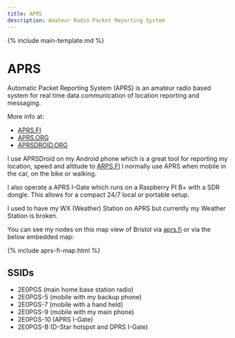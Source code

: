 ```yaml
---
title: APRS
description: Amateur Radio Packet Reporting System
---
```


{% include main-template.md %}

# APRS

Automatic Packet Reporting System (APRS) is an amateur radio based system for real time data communication of location reporting and messaging.

More info a﻿t:

* [APRS.FI](APRS.FI)
* [APRS.ORG](APRS.ORG)
* ﻿﻿﻿﻿﻿﻿﻿﻿﻿[APRSDROID.ORG](APRSDROID.ORG)

I use APRSDroid on my Android phone which is a great tool for reporting my location, speed and altitude to [ARPS.FI](ARPS.FI) I normally use APRS when mobile in the car, on the bike or walking.

I also operate a APRS I-Gate which runs on a Raspberry PI B+ with a SDR dongle. This allows for a compact 24/7 local or portable setup.

I used to have my WX (Weather) Station on APRS but currently my Weather Station is broken.

You can see my nodes on this map view of Bristol via [aprs.fi](https://aprs.fi/#!mt=roadmap&z=11&lat=51.4829&lng=-2.6549&timerange=3600) or via the below embedded map:

{% include aprs-fi-map.html %}

## SSIDs

* 2E0PGS (main home base station radio)
* 2E0PGS-5 (mobile with my backup phone)
* 2E0PGS-7 (mobile with a hand held)
* 2E0PGS-9 (mobile with my main phone)
* 2E0PGS-10 (APRS I-Gate)
* 2E0PGS-B (D-Star hotspot and DPRS I-Gate)
